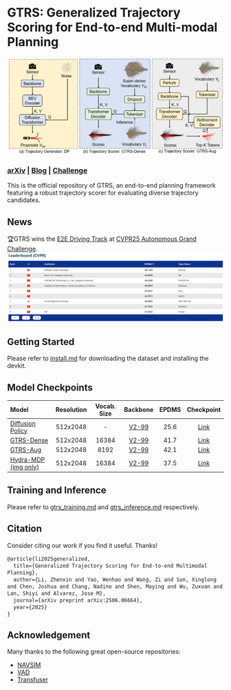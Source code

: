 # GTRS: Generalized Trajectory Scoring for End-to-end Multi-modal Planning

![](./assets/gtrs.png)

### [arXiv](https://arxiv.org/abs/2506.06664) | [Blog](https://blogs.nvidia.com/blog/auto-research-cvpr-2025/?ncid=so-nvsh-677066) | [Challenge](https://opendrivelab.com/challenge2025/#navsim-e2e-driving)


This is the official repository of GTRS, an end-to-end planning framework featuring a robust trajectory scorer for evaluating diverse trajectory candidates.

## News
🏆GTRS wins the [E2E Driving Track](https://opendrivelab.com/challenge2025/#navsim-e2e-driving) at [CVPR25 Autonomous Grand Challenge](https://opendrivelab.com/challenge2025/).
![](assets/e2e.png)

## Getting Started
Please refer to [install.md](docs/install.md) for downloading the dataset and installing the devkit.

## Model Checkpoints
| Model                                                                                     |                                   Resolution                                    | Vocab. Size  |                                    Backbone                                    | EPDMS | Checkpoint                                   |
|:------------------------------------------------------------------------------------------|:----------:|:------------:|:------------------------------------------------------------------------------:|:-----:|:----------:|
| [Diffusion Policy](navsim/planning/script/config/common/agent/gtrs_diffusion_policy.yaml) |512x2048|      -       |[V2-99](https://drive.google.com/file/d/1gQkhWERCzAosBwG5bh2BKkt1k0TJZt-A/view) | 25.6  |     [Link](https://huggingface.co/Zzxxxxxxxx/gtrs/blob/main/gtrs_dp.ckpt)     |
| [GTRS-Dense](navsim/planning/script/config/common/agent/gtrs_dense_vov.yaml)              |512x2048|    16384     |[V2-99](https://drive.google.com/file/d/1gQkhWERCzAosBwG5bh2BKkt1k0TJZt-A/view) | 41.7  | [Link](https://huggingface.co/Zzxxxxxxxx/gtrs/blob/main/gtrs_dense_vov.ckpt)  |
| [GTRS-Aug](navsim/planning/script/config/common/agent/gtrs_aug_vov.yaml)                  |512x2048|     8192     |[V2-99](https://drive.google.com/file/d/1gQkhWERCzAosBwG5bh2BKkt1k0TJZt-A/view) | 42.1  |  [Link](https://huggingface.co/Zzxxxxxxxx/gtrs/blob/main/gtrs_aug_vov.ckpt)   |
| [Hydra-MDP (img only)](navsim/planning/script/config/common/agent/hydra_mdp_vov.yaml)     |512x2048|    16384     |[V2-99](https://drive.google.com/file/d/1gQkhWERCzAosBwG5bh2BKkt1k0TJZt-A/view) | 37.5  |  [Link](https://huggingface.co/Zzxxxxxxxx/gtrs/blob/main/hydra_mdp_vov.ckpt)   |

## Training and Inference
Please refer to [gtrs_training.md](docs/gtrs_training.md) and [gtrs_inference.md](docs/gtrs_inference.md) respectively.

## Citation
Consider citing our work if you find it useful. Thanks!
```
@article{li2025generalized,
  title={Generalized Trajectory Scoring for End-to-end Multimodal Planning},
  author={Li, Zhenxin and Yao, Wenhao and Wang, Zi and Sun, Xinglong and Chen, Joshua and Chang, Nadine and Shen, Maying and Wu, Zuxuan and Lan, Shiyi and Alvarez, Jose M},
  journal={arXiv preprint arXiv:2506.06664},
  year={2025}
}
```
## Acknowledgement
Many thanks to the following great open-source repositories:
+ [NAVSIM](https://github.com/autonomousvision/navsim)
+ [VAD](https://github.com/hustvl/VAD)
+ [Transfuser](https://github.com/autonomousvision/transfuser)